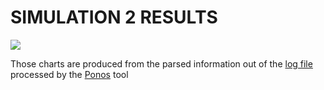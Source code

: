 # SIMULATION 2 RESULTS

<img src="charts/sim2.svg">

Those charts are produced from the parsed information out of the [log file](logs/simulation_sim2.log) processed by the [Ponos](https://github.com/PRESIB/ponos/tree/paper) tool

